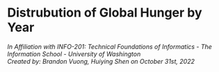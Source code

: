 # Distrubution of Global Hunger by Year
*In Affiliation with INFO-201: Technical Foundations of Informatics - The Information School - University of Washington*   
*Created by: Brandon Vuong, Huiying Shen on October 31st, 2022*   
